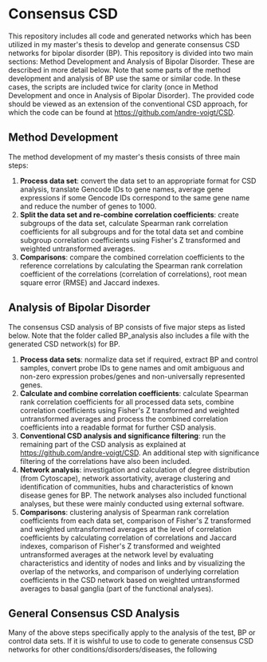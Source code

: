 # Consensus CSD

This repository includes all code and generated networks which has been utilized in my master's thesis to develop and generate consensus CSD networks for bipolar disorder (BP). This repository is divided into two main sections: Method Development and Analysis of Bipolar Disorder. These are described in more detail below. Note that some parts of the method development and analysis of BP use the same or similar code. In these cases, the scripts are included twice for clarity (once in Method Development and once in Analysis of Bipolar Disorder).
The provided code should be viewed as an extension of the conventional CSD approach, for which the code can be found at https://github.com/andre-voigt/CSD.

## Method Development
The method development of my master's thesis consists of three main steps:
1. **Process data set**: convert the data set to an appropriate format for CSD analysis, translate Gencode IDs to gene names, average gene expressions if some Gencode IDs correspond to the same gene name and reduce the number of genes to 1000.
2. **Split the data set and re-combine correlation coefficients**: create subgroups of the data set, calculate Spearman rank correlation coefficients for all subgroups and for the total data set and combine subgroup correlation coefficients using Fisher's Z transformed and weighted untransformed averages.
3. **Comparisons**: compare the combined correlation coefficients to the reference correlations by calculating the Spearman rank correlation coefficient of the correlations (correlation of correlations), root mean square error (RMSE) and Jaccard indexes.

## Analysis of Bipolar Disorder
The consensus CSD analysis of BP consists of five major steps as listed below. Note that the folder called BP_analysis also includes a file with the generated CSD network(s) for BP.
1. **Process data sets**: normalize data set if required, extract BP and control samples, convert probe IDs to gene names and omit ambiguous and non-zero expression probes/genes and non-universally represented genes.
2. **Calculate and combine correlation coefficients**: calculate Spearman rank correlation coefficients for all processed data sets, combine correlation coefficients using Fisher's Z transformed and weighted untransformed averages and process the combined correlation coefficients into a readable format for further CSD analysis.
3. **Conventional CSD analysis and significance filtering**: run the remaining part of the CSD analysis as explained at https://github.com/andre-voigt/CSD. An additional step with significance filtering of the correlations have also been included. 
4. **Network analysis**: investigation and calculation of degree distribution (from Cytoscape), network assortativity, average clustering and identification of communities, hubs and characteristics of known disease genes for BP. The network analyses also included functional analyses, but these were mainly conducted using external software.
5. **Comparisons**: clustering analysis of Spearman rank correlation coefficients from each data set, comparison of Fisher's Z transformed and weighted untransformed averages at the level of correlation coefficients by calculating correlation of correlations and Jaccard indexes, comparison of Fisher's Z transformed and weighted untransformed averages at the network level by evaluating characteristics and identity of nodes and links and by visualizing the overlap of the networks, and comparison of underlying correlation coefficients in the CSD network based on weighted untransformed averages to basal ganglia (part of the functional analyses).

## General Consensus CSD Analysis
Many of the above steps specifically apply to the analysis of the test, BP or control data sets. If it is wishful to use to code to generate consensus CSD networks for other conditions/disorders/diseases, the following 
